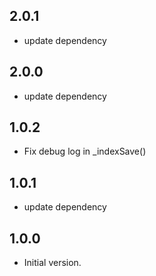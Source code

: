 ## 2.0.1
- update dependency
## 2.0.0
- update dependency
## 1.0.2
- Fix debug log in _indexSave()
## 1.0.1
- update dependency
## 1.0.0
- Initial version.

